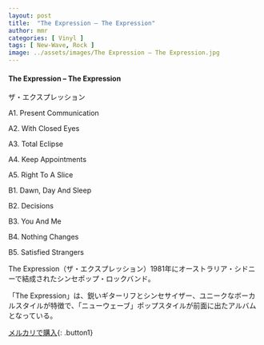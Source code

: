 ```yaml
---
layout: post
title:  "The Expression – The Expression"
author: mmr
categories: [ Vinyl ]
tags: [ New-Wave, Rock ]
image: ../assets/images/The Expression – The Expression.jpg
---
```


#### The Expression – The Expression

ザ・エクスプレッション

A1. Present Communication

A2. With Closed Eyes

A3. Total Eclipse

A4. Keep Appointments

A5. Right To A Slice

B1. Dawn, Day And Sleep

B2. Decisions

B3. You And Me

B4. Nothing Changes

B5. Satisfied Strangers

The Expression（ザ・エクスプレッション）1981年にオーストラリア・シドニーで結成されたシンセポップ・ロックバンド。

「The Expression」は、鋭いギターリフとシンセサイザー、ユニークなボーカルスタイルが特徴で、「ニューウェーブ」ポップスタイルが前面に出たアルバムとなっている。

[メルカリで購入](https://jp.mercari.com/item/m12510695910){: .button1}

